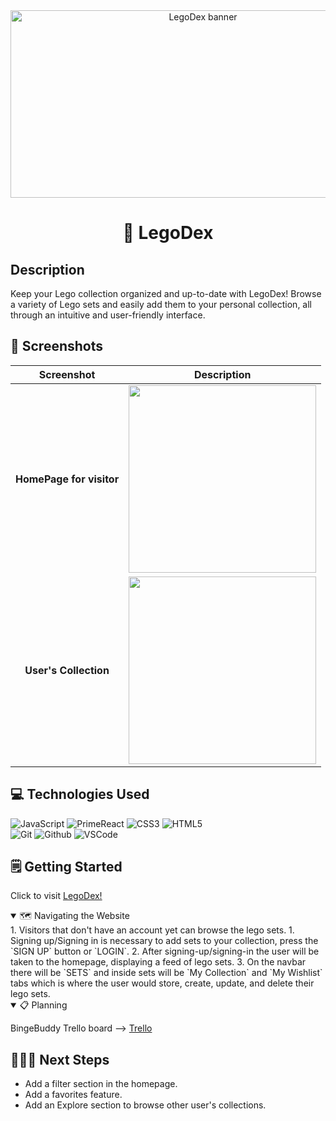 <div align="center" id="banner">
    <img width="600" height="300" alt="LegoDex banner" src="/images/logo.png">
</div>

<div align="center" id="header">

# 🧱 LegoDex

</div>

## Description

Keep your Lego collection organized and up-to-date with LegoDex! Browse a variety of Lego sets and easily add them to your personal collection, all through an intuitive and user-friendly interface.

## 📸 Screenshots

|        Screenshot        |                    Description                     |
| :----------------------: | :------------------------------------------------: |
| **HomePage for visitor** |    <img src="/images/homepage.png" width="300">    |
|  **User's Collection**   | <img src="/images/usercollection.png" width="300"> |

## 💻 Technologies Used

![JavaScript](https://img.shields.io/badge/-JavaScript-05122A?style=flat&logo=react)
![PrimeReact](https://img.shields.io/badge/-JavaScript-05122A?style=flat&logo=primereact)
![CSS3](https://img.shields.io/badge/-CSS_Grid-05122A?style=flat&logo=css3)
![HTML5](https://img.shields.io/badge/-HTML5-05122A?style=flat&logo=html5)  
![Git](https://img.shields.io/badge/-Git-05122A?style=flat&logo=git)
![Github](https://img.shields.io/badge/-GitHub-05122A?style=flat&logo=github)
![VSCode](https://img.shields.io/badge/-VS_Code-05122A?style=flat&logo=visualstudio)

## 🗒️ Getting Started

Click to visit [LegoDex!][link]

[link]: https://legodex-cec8317ea641.herokuapp.com

<details open>
<summary> 🗺️ Navigating the Website</summary>
1. Visitors that don't have an account yet can browse the lego sets.
1. Signing up/Signing in is necessary to add sets to your collection, press the `SIGN UP` button or `LOGIN`.
2. After signing-up/signing-in the user will be taken to the homepage, displaying a feed of lego sets.
3. On the navbar there will be `SETS` and inside sets will be `My Collection` and `My Wishlist` tabs which is where the user would store, create, update, and delete their lego sets.

</details>

<details open>
<summary>📋 Planning</summary>

BingeBuddy Trello board --> [Trello][trello-link]

[trello-link]: https://trello.com/b/onUOkbCd/project-3

</details>

## 🚶🏻‍➡️ Next Steps

- Add a filter section in the homepage.
- Add a favorites feature.
- Add an Explore section to browse other user's collections.
